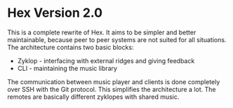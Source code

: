 # Hex Version 2.0

This is a complete rewrite of Hex. It aims to be simpler and better maintainable, because peer to peer systems are not suited for all situations. The architecture contains two basic blocks:
 * Zyklop - interfacing with external ridges and giving feedback
 * CLI - maintaining the music library

The communication between music player and clients is done completely over SSH with the Git protocol. This simplifies the architecture a lot. The remotes are basically different zyklopes with shared music.
